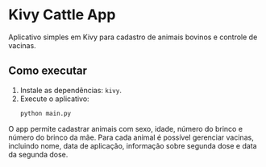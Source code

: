 # Kivy Cattle App

Aplicativo simples em Kivy para cadastro de animais bovinos e controle de vacinas.

## Como executar

1. Instale as dependências: `kivy`.
2. Execute o aplicativo:
   ```bash
   python main.py
   ```

O app permite cadastrar animais com sexo, idade, número do brinco e número do brinco da mãe. Para cada animal é possível gerenciar vacinas, incluindo nome, data de aplicação, informação sobre segunda dose e data da segunda dose.
